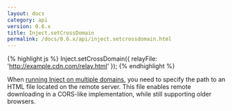 ```yaml
---
layout: docs
category: api
version: 0.6.x
title: Inject.setCrossDomain
permalink: /docs/0.6.x/api/inject.setcrossdomain.html
---
```


{% highlight js %}
Inject.setCrossDomain({
  relayFile: 'http://example.cdn.com/relay.html'
});
{% endhighlight %}

When [running Inject on multiple domains](/docs/0.6.x/howto/cross_domain.html), you need to specify the path to an HTML file located on the remote server. This file enables remote downloading in a CORS-like implementation, while still supporting older browsers.